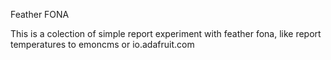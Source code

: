 Feather FONA

This is a colection of simple report experiment with feather fona,
like report temperatures to emoncms or io.adafruit.com
